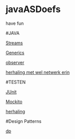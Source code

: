 # javaASDoefs

have fun

#JAVA

[Streams](https://github.com/GuusDb/javaASDoefs/tree/master/java/streams)

[Generics](https://github.com/GuusDb/javaASDoefs/tree/master/java/Generics)

[observer](https://github.com/GuusDb/javaASDoefs/tree/master/java/java%20observerPattern)

[herhaling met wel netwerk erin](https://github.com/GuusDb/javaASDoefs/tree/master/java/herhalingsoefeningen)

#TESTEN

[JUnit](https://github.com/GuusDb/javaASDoefs/tree/master/testen/Junit)

[Mockito](https://github.com/GuusDb/javaASDoefs/tree/master/testen/mojito/ASDI_Mockito_opgave)

[herhaling](https://github.com/GuusDb/javaASDoefs/tree/master/testen/herhalingsoefeningen)

#Design Patterns

[dp](https://github.com/GuusDb/javaASDoefs/tree/master/DP)


